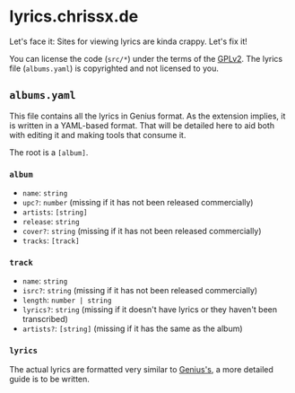 # lyrics.chrissx.de

Let's face it: Sites for viewing lyrics are kinda crappy. Let's fix it!

You can license the code (`src/*`) under the terms of the
[GPLv2](https://www.gnu.org/licenses/old-licenses/gpl-2.0-standalone.html). The
lyrics file (`albums.yaml`) is copyrighted and not licensed to you.

## `albums.yaml`

This file contains all the lyrics in Genius format. As the extension implies, it
is written in a YAML-based format. That will be detailed here to aid both with
editing it and making tools that consume it.

The root is a `[album]`.

### `album`

- `name`: `string`
- `upc?`: `number` (missing if it has not been released commercially)
- `artists`: `[string]`
- `release`: `string`
- `cover?`: `string` (missing if it has not been released commercially)
- `tracks`: `[track]`

### `track`

- `name`: `string`
- `isrc?`: `string` (missing if it has not been released commercially)
- `length`: `number | string`
- `lyrics?`: `string` (missing if it doesn't have lyrics or they haven't been transcribed)
- `artists?`: `[string]` (missing if it has the same as the album)

### `lyrics`

The actual lyrics are formatted very similar to
[Genius's](https://genius.com/Genius-how-to-add-songs-to-genius-annotated), a
more detailed guide is to be written.
